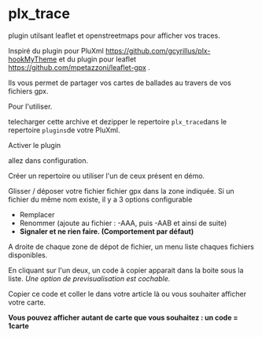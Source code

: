 # plx_trace
plugin utilsant leaflet et openstreetmaps pour afficher vos traces.

Inspiré du plugin pour PluXml https://github.com/gcyrillus/plx-hookMyTheme  et du plugin pour leaflet https://github.com/mpetazzoni/leaflet-gpx .

Ils vous permet de partager vos cartes de ballades au travers de vos fichiers gpx.

Pour l'utiliser.

telecharger cette archive et dezipper le repertoire `plx_trace`dans le repertoire `plugins`de votre PluXml.

Activer le plugin

allez dans configuration.

Créer un repertoire ou utiliser l'un de ceux présent en démo.

Glisser / déposer votre fichier fichier gpx dans la zone indiquée. 
Si un fichier du même nom existe, il y a 3 options configurable

 * Remplacer
 * Renommer (ajoute au fichier : -AAA, puis -AAB et ainsi de suite)
 * **Signaler et ne rien faire. (Comportement par défaut)**

A droite de chaque zone de dépot de fichier, un menu liste chaques fichiers disponibles.

En cliquant sur l'un deux, un code à copier apparait dans la boite sous la liste. *Une option de previsualisation est cochable.*

Copier ce code et coller le dans votre article là ou vous souhaiter afficher votre carte.

**Vous pouvez afficher autant de carte que vous souhaitez : un code =  1carte**
